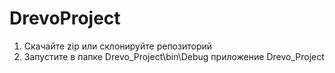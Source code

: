 # DrevoProject

1. Скачайте zip или склонируйте репозиторий
2. Запустите в папке Drevo_Project\bin\Debug приложение Drevo_Project
